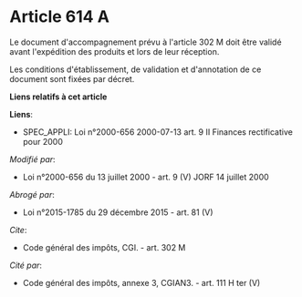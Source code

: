 # Article 614 A

Le document d'accompagnement prévu à l'article 302 M doit être validé avant l'expédition des produits et lors de leur
réception. 

Les conditions d'établissement, de validation et d'annotation de ce document sont fixées par décret.

**Liens relatifs à cet article**

**Liens**:

  - SPEC_APPLI: Loi n°2000-656 2000-07-13 art. 9 II Finances rectificative pour 2000

_Modifié par_:

  - Loi n°2000-656 du 13 juillet 2000 - art. 9 (V) JORF 14 juillet 2000

_Abrogé par_:

  - Loi n°2015-1785 du 29 décembre 2015 - art. 81 (V)

_Cite_:

  - Code général des impôts, CGI. - art. 302 M

_Cité par_:

  - Code général des impôts, annexe 3, CGIAN3. - art. 111 H ter (V)
